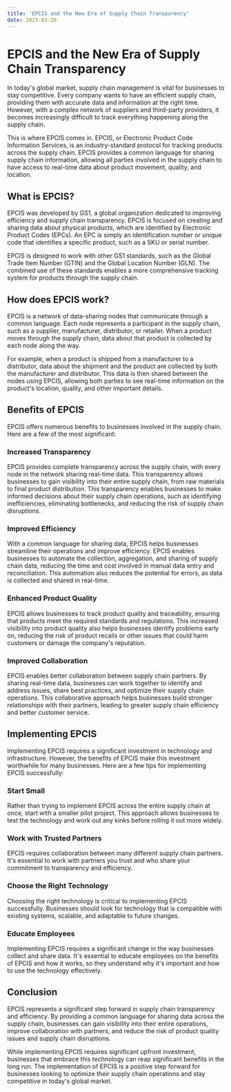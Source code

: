 ```yaml
---
title: 'EPCIS and the New Era of Supply Chain Transparency'
date: 2023-03-26
---
```


# EPCIS and the New Era of Supply Chain Transparency

In today's global market, supply chain management is vital for businesses to stay competitive. Every company wants to have an efficient supply chain, providing them with accurate data and information at the right time. However, with a complex network of suppliers and third-party providers, it becomes increasingly difficult to track everything happening along the supply chain.

This is where EPCIS comes in. EPCIS, or Electronic Product Code Information Services, is an industry-standard protocol for tracking products across the supply chain. EPCIS provides a common language for sharing supply chain information, allowing all parties involved in the supply chain to have access to real-time data about product movement, quality, and location.

## What is EPCIS?

EPCIS was developed by GS1, a global organization dedicated to improving efficiency and supply chain transparency. EPCIS is focused on creating and sharing data about physical products, which are identified by Electronic Product Codes (EPCs). An EPC is simply an identification number or unique code that identifies a specific product, such as a SKU or serial number.

EPCIS is designed to work with other GS1 standards, such as the Global Trade Item Number (GTIN) and the Global Location Number (GLN). The combined use of these standards enables a more comprehensive tracking system for products through the supply chain.

## How does EPCIS work?

EPCIS is a network of data-sharing nodes that communicate through a common language. Each node represents a participant in the supply chain, such as a supplier, manufacturer, distributor, or retailer. When a product moves through the supply chain, data about that product is collected by each node along the way.

For example, when a product is shipped from a manufacturer to a distributor, data about the shipment and the product are collected by both the manufacturer and distributor. This data is then shared between the nodes using EPCIS, allowing both parties to see real-time information on the product's location, quality, and other important details.

## Benefits of EPCIS

EPCIS offers numerous benefits to businesses involved in the supply chain. Here are a few of the most significant:

### Increased Transparency

EPCIS provides complete transparency across the supply chain, with every node in the network sharing real-time data. This transparency allows businesses to gain visibility into their entire supply chain, from raw materials to final product distribution. This transparency enables businesses to make informed decisions about their supply chain operations, such as identifying inefficiencies, eliminating bottlenecks, and reducing the risk of supply chain disruptions.

### Improved Efficiency

With a common language for sharing data, EPCIS helps businesses streamline their operations and improve efficiency. EPCIS enables businesses to automate the collection, aggregation, and sharing of supply chain data, reducing the time and cost involved in manual data entry and reconciliation. This automation also reduces the potential for errors, as data is collected and shared in real-time.

### Enhanced Product Quality

EPCIS allows businesses to track product quality and traceability, ensuring that products meet the required standards and regulations. This increased visibility into product quality also helps businesses identify problems early on, reducing the risk of product recalls or other issues that could harm customers or damage the company's reputation.

### Improved Collaboration

EPCIS enables better collaboration between supply chain partners. By sharing real-time data, businesses can work together to identify and address issues, share best practices, and optimize their supply chain operations. This collaborative approach helps businesses build stronger relationships with their partners, leading to greater supply chain efficiency and better customer service.

## Implementing EPCIS

Implementing EPCIS requires a significant investment in technology and infrastructure. However, the benefits of EPCIS make this investment worthwhile for many businesses. Here are a few tips for implementing EPCIS successfully:

### Start Small

Rather than trying to implement EPCIS across the entire supply chain at once, start with a smaller pilot project. This approach allows businesses to test the technology and work out any kinks before rolling it out more widely.

### Work with Trusted Partners

EPCIS requires collaboration between many different supply chain partners. It's essential to work with partners you trust and who share your commitment to transparency and efficiency.

### Choose the Right Technology

Choosing the right technology is critical to implementing EPCIS successfully. Businesses should look for technology that is compatible with existing systems, scalable, and adaptable to future changes.

### Educate Employees

Implementing EPCIS requires a significant change in the way businesses collect and share data. It's essential to educate employees on the benefits of EPCIS and how it works, so they understand why it's important and how to use the technology effectively.

## Conclusion

EPCIS represents a significant step forward in supply chain transparency and efficiency. By providing a common language for sharing data across the supply chain, businesses can gain visibility into their entire operations, improve collaboration with partners, and reduce the risk of product quality issues and supply chain disruptions.

While implementing EPCIS requires significant upfront investment, businesses that embrace this technology can reap significant benefits in the long run. The implementation of EPCIS is a positive step forward for businesses looking to optimize their supply chain operations and stay competitive in today's global market.
